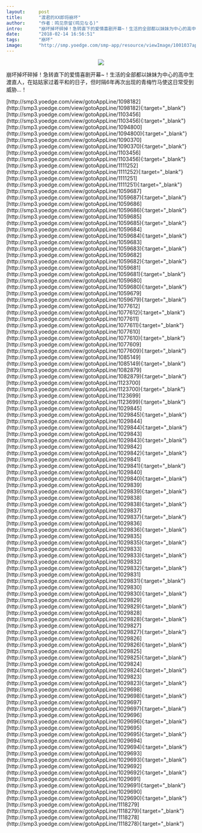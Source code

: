 ```yaml
---
layout:     post
title:      "渡君的XX即将崩坏"
author:     "作者：鸣见奈留(鸣见なる)"
intro:      "崩坏掉坏碎掉！急转直下的爱情喜剧开幕~！生活的全部都以妹妹为中心的高中生渡直人，在姑姑家过着平和的日子，但时隔6年再次出现的青梅竹马使这日常受到威胁…！"
date:       "2018-02-14 16:56:51"
tags:       "崩坏"
image:      "http://smp.yoedge.com/smp-app/resource/viewImage/1001037appline.png"
---
```

<div style="text-align: center">
<p><img src="http://smp.yoedge.com/smp-app/resource/viewImage/1001037appline.png"/></p>
</div>
<p class="post-meta">
<span>崩坏掉坏碎掉！急转直下的爱情喜剧开幕~！生活的全部都以妹妹为中心的高中生渡直人，在姑姑家过着平和的日子，但时隔6年再次出现的青梅竹马使这日常受到威胁…！</span>
</p>
[http://smp3.yoedge.com/view/gotoAppLine/1098182](http://smp3.yoedge.com/view/gotoAppLine/1098182){:target="_blank"}
[http://smp3.yoedge.com/view/gotoAppLine/1103456](http://smp3.yoedge.com/view/gotoAppLine/1103456){:target="_blank"}
[http://smp3.yoedge.com/view/gotoAppLine/1094800](http://smp3.yoedge.com/view/gotoAppLine/1094800){:target="_blank"}
[http://smp3.yoedge.com/view/gotoAppLine/1090370](http://smp3.yoedge.com/view/gotoAppLine/1090370){:target="_blank"}
[http://smp3.yoedge.com/view/gotoAppLine/1103456](http://smp3.yoedge.com/view/gotoAppLine/1103456){:target="_blank"}
[http://smp3.yoedge.com/view/gotoAppLine/1111252](http://smp3.yoedge.com/view/gotoAppLine/1111252){:target="_blank"}
[http://smp3.yoedge.com/view/gotoAppLine/1111251](http://smp3.yoedge.com/view/gotoAppLine/1111251){:target="_blank"}
[http://smp3.yoedge.com/view/gotoAppLine/1059687](http://smp3.yoedge.com/view/gotoAppLine/1059687){:target="_blank"}
[http://smp3.yoedge.com/view/gotoAppLine/1059686](http://smp3.yoedge.com/view/gotoAppLine/1059686){:target="_blank"}
[http://smp3.yoedge.com/view/gotoAppLine/1059685](http://smp3.yoedge.com/view/gotoAppLine/1059685){:target="_blank"}
[http://smp3.yoedge.com/view/gotoAppLine/1059684](http://smp3.yoedge.com/view/gotoAppLine/1059684){:target="_blank"}
[http://smp3.yoedge.com/view/gotoAppLine/1059683](http://smp3.yoedge.com/view/gotoAppLine/1059683){:target="_blank"}
[http://smp3.yoedge.com/view/gotoAppLine/1059682](http://smp3.yoedge.com/view/gotoAppLine/1059682){:target="_blank"}
[http://smp3.yoedge.com/view/gotoAppLine/1059681](http://smp3.yoedge.com/view/gotoAppLine/1059681){:target="_blank"}
[http://smp3.yoedge.com/view/gotoAppLine/1059680](http://smp3.yoedge.com/view/gotoAppLine/1059680){:target="_blank"}
[http://smp3.yoedge.com/view/gotoAppLine/1059679](http://smp3.yoedge.com/view/gotoAppLine/1059679){:target="_blank"}
[http://smp3.yoedge.com/view/gotoAppLine/1077612](http://smp3.yoedge.com/view/gotoAppLine/1077612){:target="_blank"}
[http://smp3.yoedge.com/view/gotoAppLine/1077611](http://smp3.yoedge.com/view/gotoAppLine/1077611){:target="_blank"}
[http://smp3.yoedge.com/view/gotoAppLine/1077610](http://smp3.yoedge.com/view/gotoAppLine/1077610){:target="_blank"}
[http://smp3.yoedge.com/view/gotoAppLine/1077609](http://smp3.yoedge.com/view/gotoAppLine/1077609){:target="_blank"}
[http://smp3.yoedge.com/view/gotoAppLine/1085149](http://smp3.yoedge.com/view/gotoAppLine/1085149){:target="_blank"}
[http://smp3.yoedge.com/view/gotoAppLine/1082879](http://smp3.yoedge.com/view/gotoAppLine/1082879){:target="_blank"}
[http://smp3.yoedge.com/view/gotoAppLine/1123700](http://smp3.yoedge.com/view/gotoAppLine/1123700){:target="_blank"}
[http://smp3.yoedge.com/view/gotoAppLine/1123699](http://smp3.yoedge.com/view/gotoAppLine/1123699){:target="_blank"}
[http://smp3.yoedge.com/view/gotoAppLine/1029845](http://smp3.yoedge.com/view/gotoAppLine/1029845){:target="_blank"}
[http://smp3.yoedge.com/view/gotoAppLine/1029844](http://smp3.yoedge.com/view/gotoAppLine/1029844){:target="_blank"}
[http://smp3.yoedge.com/view/gotoAppLine/1029843](http://smp3.yoedge.com/view/gotoAppLine/1029843){:target="_blank"}
[http://smp3.yoedge.com/view/gotoAppLine/1029842](http://smp3.yoedge.com/view/gotoAppLine/1029842){:target="_blank"}
[http://smp3.yoedge.com/view/gotoAppLine/1029841](http://smp3.yoedge.com/view/gotoAppLine/1029841){:target="_blank"}
[http://smp3.yoedge.com/view/gotoAppLine/1029840](http://smp3.yoedge.com/view/gotoAppLine/1029840){:target="_blank"}
[http://smp3.yoedge.com/view/gotoAppLine/1029839](http://smp3.yoedge.com/view/gotoAppLine/1029839){:target="_blank"}
[http://smp3.yoedge.com/view/gotoAppLine/1029838](http://smp3.yoedge.com/view/gotoAppLine/1029838){:target="_blank"}
[http://smp3.yoedge.com/view/gotoAppLine/1029837](http://smp3.yoedge.com/view/gotoAppLine/1029837){:target="_blank"}
[http://smp3.yoedge.com/view/gotoAppLine/1029836](http://smp3.yoedge.com/view/gotoAppLine/1029836){:target="_blank"}
[http://smp3.yoedge.com/view/gotoAppLine/1029835](http://smp3.yoedge.com/view/gotoAppLine/1029835){:target="_blank"}
[http://smp3.yoedge.com/view/gotoAppLine/1029833](http://smp3.yoedge.com/view/gotoAppLine/1029833){:target="_blank"}
[http://smp3.yoedge.com/view/gotoAppLine/1029832](http://smp3.yoedge.com/view/gotoAppLine/1029832){:target="_blank"}
[http://smp3.yoedge.com/view/gotoAppLine/1029831](http://smp3.yoedge.com/view/gotoAppLine/1029831){:target="_blank"}
[http://smp3.yoedge.com/view/gotoAppLine/1029830](http://smp3.yoedge.com/view/gotoAppLine/1029830){:target="_blank"}
[http://smp3.yoedge.com/view/gotoAppLine/1029829](http://smp3.yoedge.com/view/gotoAppLine/1029829){:target="_blank"}
[http://smp3.yoedge.com/view/gotoAppLine/1029828](http://smp3.yoedge.com/view/gotoAppLine/1029828){:target="_blank"}
[http://smp3.yoedge.com/view/gotoAppLine/1029827](http://smp3.yoedge.com/view/gotoAppLine/1029827){:target="_blank"}
[http://smp3.yoedge.com/view/gotoAppLine/1029826](http://smp3.yoedge.com/view/gotoAppLine/1029826){:target="_blank"}
[http://smp3.yoedge.com/view/gotoAppLine/1029825](http://smp3.yoedge.com/view/gotoAppLine/1029825){:target="_blank"}
[http://smp3.yoedge.com/view/gotoAppLine/1029824](http://smp3.yoedge.com/view/gotoAppLine/1029824){:target="_blank"}
[http://smp3.yoedge.com/view/gotoAppLine/1029823](http://smp3.yoedge.com/view/gotoAppLine/1029823){:target="_blank"}
[http://smp3.yoedge.com/view/gotoAppLine/1029698](http://smp3.yoedge.com/view/gotoAppLine/1029698){:target="_blank"}
[http://smp3.yoedge.com/view/gotoAppLine/1029697](http://smp3.yoedge.com/view/gotoAppLine/1029697){:target="_blank"}
[http://smp3.yoedge.com/view/gotoAppLine/1029696](http://smp3.yoedge.com/view/gotoAppLine/1029696){:target="_blank"}
[http://smp3.yoedge.com/view/gotoAppLine/1029695](http://smp3.yoedge.com/view/gotoAppLine/1029695){:target="_blank"}
[http://smp3.yoedge.com/view/gotoAppLine/1029694](http://smp3.yoedge.com/view/gotoAppLine/1029694){:target="_blank"}
[http://smp3.yoedge.com/view/gotoAppLine/1029693](http://smp3.yoedge.com/view/gotoAppLine/1029693){:target="_blank"}
[http://smp3.yoedge.com/view/gotoAppLine/1029692](http://smp3.yoedge.com/view/gotoAppLine/1029692){:target="_blank"}
[http://smp3.yoedge.com/view/gotoAppLine/1029691](http://smp3.yoedge.com/view/gotoAppLine/1029691){:target="_blank"}
[http://smp3.yoedge.com/view/gotoAppLine/1029690](http://smp3.yoedge.com/view/gotoAppLine/1029690){:target="_blank"}
[http://smp3.yoedge.com/view/gotoAppLine/1118279](http://smp3.yoedge.com/view/gotoAppLine/1118279){:target="_blank"}
[http://smp3.yoedge.com/view/gotoAppLine/1118278](http://smp3.yoedge.com/view/gotoAppLine/1118278){:target="_blank"}


